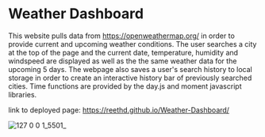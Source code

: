 # Weather Dashboard
This website pulls data from https://openweathermap.org/ in order to provide current and upcoming weather conditions. The user searches a city at the top of the page and the current date, temperature, humidity and windspeed are displayed as well as the the same weather data for the upcoming 5 days. The webpage also saves a user's search history to local storage in order to create an interactive history bar of previously searched cities. Time functions are provided by the day.js and moment javascript libraries.

link to deployed page: https://reethd.github.io/Weather-Dashboard/

![127 0 0 1_5501_](https://user-images.githubusercontent.com/115037176/206544500-80f2da07-83ac-4a20-8c7f-2fe3f68698c2.png)

